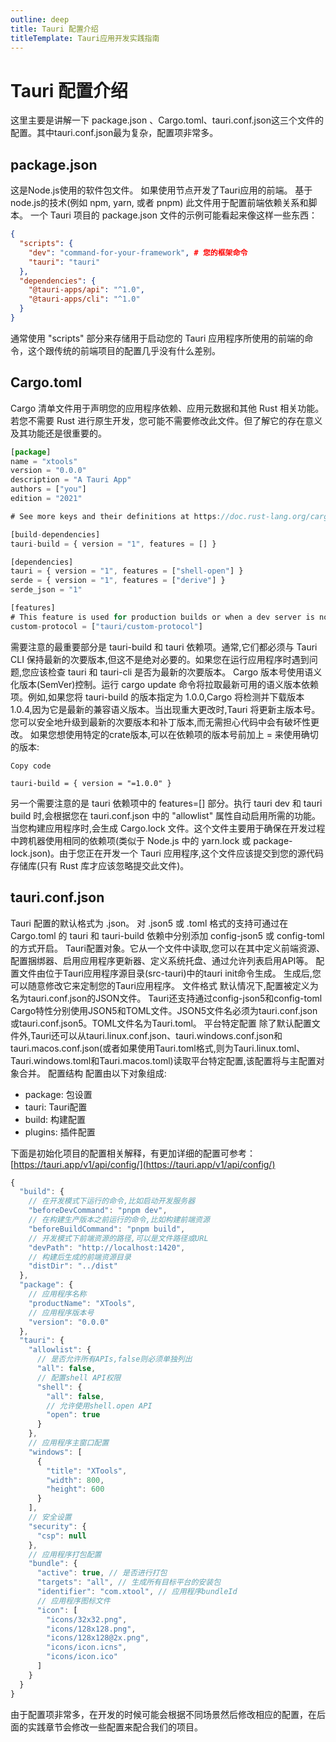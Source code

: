 ```yaml
---
outline: deep
title: Tauri 配置介绍
titleTemplate: Tauri应用开发实践指南
---
```


# Tauri 配置介绍

这里主要是讲解一下 package.json 、Cargo.toml、tauri.conf.json这三个文件的配置。其中tauri.conf.json最为复杂，配置项非常多。
## package.json
这是Node.js使用的软件包文件。 如果使用节点开发了Tauri应用的前端。 基于node.js的技术(例如 npm, yarn, 或者 pnpm) 此文件用于配置前端依赖关系和脚本。
一个 Tauri 项目的 package.json 文件的示例可能看起来像这样一些东西：
```json
{
  "scripts": {
    "dev": "command-for-your-framework", # 您的框架命令
    "tauri": "tauri"
  },
  "dependencies": {
    "@tauri-apps/api": "^1.0",
    "@tauri-apps/cli": "^1.0"
  }
}
```
通常使用 "scripts" 部分来存储用于启动您的 Tauri 应用程序所使用的前端的命令，这个跟传统的前端项目的配置几乎没有什么差别。
## Cargo.toml
Cargo 清单文件用于声明您的应用程序依赖、应用元数据和其他 Rust 相关功能。 若您不需要 Rust 进行原生开发，您可能不需要修改此文件。但了解它的存在意义及其功能还是很重要的。
```javascript
[package]
name = "xtools"
version = "0.0.0"
description = "A Tauri App"
authors = ["you"]
edition = "2021"

# See more keys and their definitions at https://doc.rust-lang.org/cargo/reference/manifest.html

[build-dependencies]
tauri-build = { version = "1", features = [] }

[dependencies]
tauri = { version = "1", features = ["shell-open"] }
serde = { version = "1", features = ["derive"] }
serde_json = "1"

[features]
# This feature is used for production builds or when a dev server is not specified, DO NOT REMOVE!!
custom-protocol = ["tauri/custom-protocol"]

```
需要注意的最重要部分是 tauri-build 和 tauri 依赖项。通常,它们都必须与 Tauri CLI 保持最新的次要版本,但这不是绝对必要的。如果您在运行应用程序时遇到问题,您应该检查 tauri 和 tauri-cli 是否为最新的次要版本。
Cargo 版本号使用语义化版本(SemVer)控制。运行 cargo update 命令将拉取最新可用的语义版本依赖项。例如,如果您将 tauri-build 的版本指定为 1.0.0,Cargo 将检测并下载版本 1.0.4,因为它是最新的兼容语义版本。当出现重大更改时,Tauri 将更新主版本号。您可以安全地升级到最新的次要版本和补丁版本,而无需担心代码中会有破坏性更改。
如果您想使用特定的crate版本,可以在依赖项的版本号前加上 = 来使用确切的版本:
```
Copy code

tauri-build = { version = "=1.0.0" }
```
另一个需要注意的是 tauri 依赖项中的 features=[] 部分。执行 tauri dev 和 tauri build 时,会根据您在 tauri.conf.json 中的 "allowlist" 属性自动启用所需的功能。
当您构建应用程序时,会生成 Cargo.lock 文件。这个文件主要用于确保在开发过程中跨机器使用相同的依赖项(类似于 Node.js 中的 yarn.lock 或 package-lock.json)。由于您正在开发一个 Tauri 应用程序,这个文件应该提交到您的源代码存储库(只有 Rust 库才应该忽略提交此文件)。
## tauri.conf.json
Tauri 配置的默认格式为 .json。 对 .json5 或 .toml 格式的支持可通过在 Cargo.toml 的 tauri 和 tauri-build 依赖中分别添加 config-json5 或 config-toml 的方式开启。
Tauri配置对象。它从一个文件中读取,您可以在其中定义前端资源、配置捆绑器、启用应用程序更新器、定义系统托盘、通过允许列表启用API等。
配置文件由位于Tauri应用程序源目录(src-tauri)中的tauri init命令生成。
生成后,您可以随意修改它来定制您的Tauri应用程序。
文件格式 默认情况下,配置被定义为名为tauri.conf.json的JSON文件。
Tauri还支持通过config-json5和config-toml Cargo特性分别使用JSON5和TOML文件。JSON5文件名必须为tauri.conf.json或tauri.conf.json5。TOML文件名为Tauri.toml。
平台特定配置 除了默认配置文件外,Tauri还可以从tauri.linux.conf.json、tauri.windows.conf.json和tauri.macos.conf.json(或者如果使用Tauri.toml格式,则为Tauri.linux.toml、Tauri.windows.toml和Tauri.macos.toml)读取平台特定配置,该配置将与主配置对象合并。
配置结构 配置由以下对象组成:

- package: 包设置
- tauri: Tauri配置
- build: 构建配置
- plugins: 插件配置

下面是初始化项目的配置相关解释，有更加详细的配置可参考：[https://tauri.app/v1/api/config/](https://tauri.app/v1/api/config/)
```javascript
{
  "build": {
    // 在开发模式下运行的命令,比如启动开发服务器
    "beforeDevCommand": "pnpm dev",
    // 在构建生产版本之前运行的命令,比如构建前端资源
    "beforeBuildCommand": "pnpm build",
    // 开发模式下前端资源的路径,可以是文件路径或URL
    "devPath": "http://localhost:1420",
    // 构建后生成的前端资源目录
    "distDir": "../dist"
  },
  "package": {
    // 应用程序名称
    "productName": "XTools",
    // 应用程序版本号
    "version": "0.0.0"
  },
  "tauri": {
    "allowlist": {
      // 是否允许所有APIs,false则必须单独列出
      "all": false,
      // 配置shell API权限
      "shell": {
        "all": false,
        // 允许使用shell.open API
        "open": true
      }
    },
    // 应用程序主窗口配置
    "windows": [
      {
        "title": "XTools",
        "width": 800,
        "height": 600
      }
    ],
    // 安全设置
    "security": {
      "csp": null
    },
    // 应用程序打包配置
    "bundle": {
      "active": true, // 是否进行打包
      "targets": "all", // 生成所有目标平台的安装包
      "identifier": "com.xtool", // 应用程序bundleId
      // 应用程序图标文件
      "icon": [
        "icons/32x32.png",
        "icons/128x128.png",
        "icons/128x128@2x.png",
        "icons/icon.icns",
        "icons/icon.ico"
      ]
    }
  }
}

```
由于配置项非常多，在开发的时候可能会根据不同场景然后修改相应的配置，在后面的实践章节会修改一些配置来配合我们的项目。
